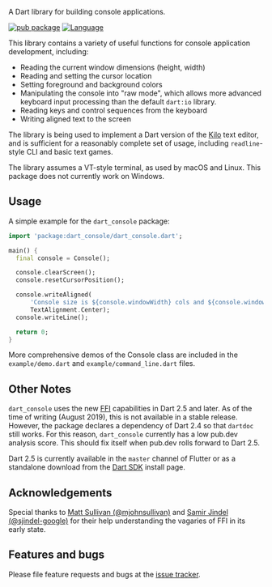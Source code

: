A Dart library for building console applications.

[![pub package](https://img.shields.io/pub/v/dart_console.svg)](https://pub.dev/packages/dart_console)
[![Language](https://img.shields.io/badge/language-Dart-blue.svg)](https://dart.dev)

This library contains a variety of useful functions for console application
development, including:

- Reading the current window dimensions (height, width)
- Reading and setting the cursor location
- Setting foreground and background colors
- Manipulating the console into "raw mode", which allows more advanced
  keyboard input processing than the default `dart:io` library.
- Reading keys and control sequences from the keyboard
- Writing aligned text to the screen

The library is being used to implement a Dart version of the [Kilo][kilo] text
editor, and is sufficient for a reasonably complete set of usage, including
`readline`-style CLI and basic text games.

The library assumes a VT-style terminal, as used by macOS and Linux. This
package does not currently work on Windows.

## Usage

A simple example for the `dart_console` package:

```dart
import 'package:dart_console/dart_console.dart';

main() {
  final console = Console();

  console.clearScreen();
  console.resetCursorPosition();

  console.writeAligned(
      'Console size is ${console.windowWidth} cols and ${console.windowHeight} rows.',
      TextAlignment.Center);
  console.writeLine();

  return 0;
}
```

More comprehensive demos of the Console class are included in the 
`example/demo.dart` and `example/command_line.dart` files.

## Other Notes

`dart_console` uses the new [FFI][FFI] capabilities in Dart 2.5 and later. As of
the time of writing (August 2019), this is not available in a stable release.
However, the package declares a dependency of Dart 2.4 so that `dartdoc` still
works. For this reason, `dart_console` currently has a low pub.dev analysis
score. This should fix itself when pub.dev rolls forward to Dart 2.5.

Dart 2.5 is currently available in the `master` channel of Flutter or as a
standalone download from the [Dart SDK][dart] install page.

## Acknowledgements

Special thanks to [Matt Sullivan (@mjohnsullivan)][@mjohnsullivan] and 
[Samir Jindel (@sjindel-google)][@sjindel-google] for their help understanding
the vagaries of FFI in its early state.

## Features and bugs

Please file feature requests and bugs at the [issue tracker][tracker].

[kilo]: https://github.com/antirez/kilo
[dart_kilo]: https://github.com/timsneath/dart_kilo
[FFI]: https://dart.dev/server/c-interop
[tracker]: https://github.com/timsneath/dart_console/issues
[@mjohnsullivan]: https://github.com/mjohnsullivan
[@sjindel-google]: https://github.com/sjindel-google
[dart]: https://dart.dev/get-dart
